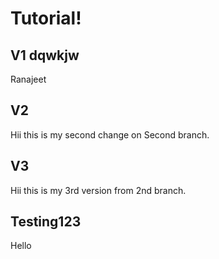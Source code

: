 # Tutorial!

## V1 dqwkjw
Ranajeet

## V2
Hii this is my second change on Second branch.

## V3
Hii this is my 3rd version from 2nd branch.

## Testing123
Hello
